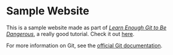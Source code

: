 # Sample Website

This is a sample website made as part of [*Learn Enough Git to Be Dangerous*](http://learnenough.com/git-tutorial), a really good tutorial. Check it out [here](http://learnenough.com/git-tutorial).

For more information on Git, see the
[official Git documentation](https://git-scm.com/).
